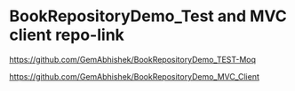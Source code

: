 # BookRepositoryDemo_Test and MVC client repo-link

https://github.com/GemAbhishek/BookRepositoryDemo_TEST-Moq


https://github.com/GemAbhishek/BookRepositoryDemo_MVC_Client
